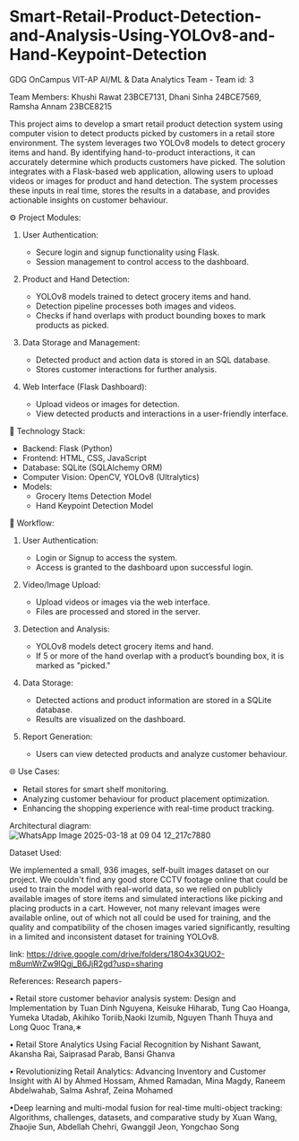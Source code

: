 # Smart-Retail-Product-Detection-and-Analysis-Using-YOLOv8-and-Hand-Keypoint-Detection

GDG OnCampus VIT-AP AI/ML & Data Analytics Team - Team id: 3 

 Team Members:
Khushi Rawat 23BCE7131,
Dhani Sinha 24BCE7569,
Ramsha Annam 23BCE8215


This project aims to develop a smart retail product detection system using computer vision to detect products picked by customers in a retail store environment. The system leverages two YOLOv8 models to detect grocery items and hand. By identifying hand-to-product interactions, it can accurately determine which products customers have picked. The solution integrates with a Flask-based web application, allowing users to upload videos or images for product and hand detection. The system processes these inputs in real time, stores the results in a database, and provides actionable insights on customer behaviour.


⚙️ Project Modules:
1. User Authentication:
   - Secure login and signup functionality using Flask.  
   - Session management to control access to the dashboard.

2. Product and Hand Detection:  
   - YOLOv8 models trained to detect grocery items and hand.  
   - Detection pipeline processes both images and videos.  
   - Checks if hand overlaps with product bounding boxes to mark products as picked.

3. Data Storage and Management: 
   - Detected product and action data is stored in an SQL database.  
   - Stores customer interactions for further analysis.

4. Web Interface (Flask Dashboard):  
   - Upload videos or images for detection.  
   - View detected products and interactions in a user-friendly interface.  


🧠 Technology Stack:
- Backend: Flask (Python)
- Frontend: HTML, CSS, JavaScript
- Database: SQLite (SQLAlchemy ORM)
- Computer Vision: OpenCV, YOLOv8 (Ultralytics)
- Models:
    - Grocery Items Detection Model
    - Hand Keypoint Detection Model


🎥 Workflow:
1. User Authentication:  
   - Login or Signup to access the system.
   - Access is granted to the dashboard upon successful login.

2. Video/Image Upload:  
   - Upload videos or images via the web interface.
   - Files are processed and stored in the server.

3. Detection and Analysis:  
   - YOLOv8 models detect grocery items and hand.
   - If 5 or more of the hand overlap with a product’s bounding box, it is marked as "picked."

4. Data Storage: 
   - Detected actions and product information are stored in a SQLite database.
   - Results are visualized on the dashboard.

5. Report Generation: 
   - Users can view detected products and analyze customer behaviour.


🌐 Use Cases:
- Retail stores for smart shelf monitoring.
- Analyzing customer behaviour for product placement optimization.
- Enhancing the shopping experience with real-time product tracking.


 Architectural diagram:
![WhatsApp Image 2025-03-18 at 09 04 12_217c7880](https://github.com/user-attachments/assets/feefc4c7-ea72-4231-928a-6739b1f0a205)

Dataset Used:

We implemented a small, 936 images, self-built images dataset on our project. We couldn't find any good store CCTV footage online that could be used to train the model with real-world data, so we relied on publicly available images of store items and simulated interactions like picking and placing products in a cart. However, not many relevant images were available online, out of which not all could be used for training, and the quality and compatibility of the chosen images varied significantly, resulting in a limited and inconsistent dataset for training YOLOv8.

link: https://drive.google.com/drive/folders/18O4x3QUO2-m8umWrZw9lQgj_B6JjR2gd?usp=sharing

References:
Research papers-

• Retail store customer behavior analysis system: Design and Implementation by Tuan Dinh Nguyena, Keisuke Hiharab, Tung Cao Hoanga, Yumeka Utadab, Akihiko Toriib,Naoki Izumib, Nguyen Thanh Thuya and Long Quoc Trana,∗

• Retail Store Analytics Using Facial Recognition by Nishant Sawant, Akansha Rai, Saiprasad Parab, Bansi Ghanva

• Revolutionizing Retail Analytics: Advancing
Inventory and Customer Insight with AI by
Ahmed Hossam, Ahmed Ramadan, Mina Magdy, Raneem Abdelwahab, Salma Ashraf, Zeina Mohamed

•Deep learning and multi-modal fusion for real-time multi-object tracking: Algorithms, challenges, datasets, and comparative study by Xuan Wang, Zhaojie Sun, Abdellah Chehri, Gwanggil Jeon, Yongchao Song
